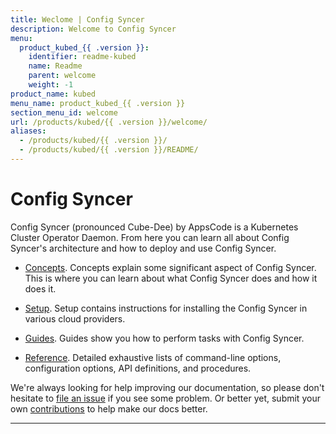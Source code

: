 ```yaml
---
title: Weclome | Config Syncer
description: Welcome to Config Syncer
menu:
  product_kubed_{{ .version }}:
    identifier: readme-kubed
    name: Readme
    parent: welcome
    weight: -1
product_name: kubed
menu_name: product_kubed_{{ .version }}
section_menu_id: welcome
url: /products/kubed/{{ .version }}/welcome/
aliases:
  - /products/kubed/{{ .version }}/
  - /products/kubed/{{ .version }}/README/
---
```


# Config Syncer
Config Syncer (pronounced Cube-Dee) by AppsCode is a Kubernetes Cluster Operator Daemon. From here you can learn all about Config Syncer's architecture and how to deploy and use Config Syncer.

- [Concepts](/docs/concepts/). Concepts explain some significant aspect of Config Syncer. This is where you can learn about what Config Syncer does and how it does it.

- [Setup](/docs/setup/). Setup contains instructions for installing
  the Config Syncer in various cloud providers.

- [Guides](/docs/guides/). Guides show you how to perform tasks with Config Syncer.

- [Reference](/docs/reference/). Detailed exhaustive lists of
command-line options, configuration options, API definitions, and procedures.

We're always looking for help improving our documentation, so please don't hesitate to [file an issue](https://github.com/kubeops/config-syncer/issues/new) if you see some problem. Or better yet, submit your own [contributions](/docs/CONTRIBUTING.md) to help
make our docs better.

---
